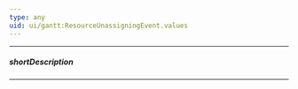 ```yaml
---
type: any
uid: ui/gantt:ResourceUnassigningEvent.values
---
```

---
##### shortDescription
<!-- Description goes here -->

---
<!-- Description goes here -->